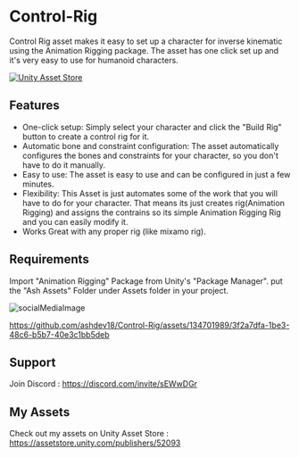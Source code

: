 # Control-Rig
Control Rig asset makes it easy to set up a character for inverse kinematic using the Animation Rigging package. The asset has one click set up and it's very easy to use for humanoid characters.

[![Unity Asset Store](https://img.shields.io/badge/Unity%20Asset%20Store-Link-blue)](https://link-to-your-asset-on-the-unity-asset-store)

## Features

- One-click setup: Simply select your character and click the "Build Rig" button to create a control rig for it.
- Automatic bone and constraint configuration: The asset automatically configures the bones and constraints for your character, so you don't have to do it manually.
- Easy to use: The asset is easy to use and can be configured in just a few minutes.
- Flexibility: This Asset is just automates some of the work that you will have to do for your character. That means its just creates rig(Animation Rigging) and assigns the contrains so its simple Animation Rigging Rig and you can easily modify it.
- Works Great with any proper rig (like mixamo rig).

## Requirements
Import "Animation Rigging" Package from Unity's "Package Manager".
put the "Ash Assets" Folder under Assets folder in your project. 

![socialMediaImage](https://github.com/ashdev18/Control-Rig/assets/134701989/907140b2-1c77-4060-b5cd-31f984ed7bc1)

https://github.com/ashdev18/Control-Rig/assets/134701989/3f2a7dfa-1be3-48c6-b5b7-40e3c1bb5deb

## Support
Join Discord : https://discord.com/invite/sEWwDGr

## My Assets 
Check out my assets on Unity Asset Store : https://assetstore.unity.com/publishers/52093
